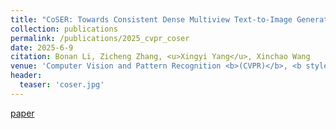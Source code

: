 ```yaml
---
title: "CoSER: Towards Consistent Dense Multiview Text-to-Image Generator for 3D Creation"
collection: publications
permalink: /publications/2025_cvpr_coser
date: 2025-6-9
citation: Bonan Li, Zicheng Zhang, <u>Xingyi Yang</u>, Xinchao Wang
venue: 'Computer Vision and Pattern Recognition <b>(CVPR)</b>, <b style="color:red;">(Highlight)</b>'
header:
  teaser: 'coser.jpg'
---
```


[paper](https://openaccess.thecvf.com/content/CVPR2025/papers/Li_CoSER_Towards_Consistent_Dense_Multiview_Text-to-Image_Generator_for_3D_Creation_CVPR_2025_paper.pdf)


